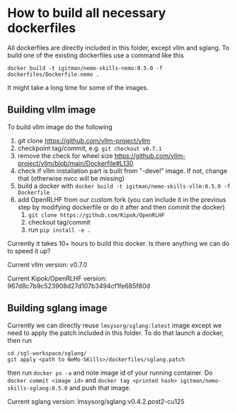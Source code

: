 # How to build all necessary dockerfiles

All dockerfiles are directly included in this folder, except vllm and sglang.
To build one of the existing dockerfiles use a command like this

```
docker build -t igitman/nemo-skills-nemo:0.5.0 -f dockerfiles/Dockerfile.nemo .
```
It might take a long time for some of the images.

## Building vllm image

To build vllm image do the following

1. git clone https://github.com/vllm-project/vllm
2. checkpoint tag/commit, e.g. `git checkout v0.7.1`
3. remove the check for wheel size https://github.com/vllm-project/vllm/blob/main/Dockerfile#L130
4. check if vllm installation part is built from "-devel" image. If not, change that (otherwise nvcc will be missing)
5. build a docker with `docker build -t igitman/nemo-skills-vllm:0.5.0 -f Dockerfile .`
6. add OpenRLHF from our custom fork (you can include it in the previous step by modifying dockerfile or do it after and then commit the docker)
   1. `git clone https://github.com/Kipok/OpenRLHF`
   2. checkout tag/commit
   3. run `pip install -e .`

Currently it takes 10+ hours to build this docker. Is there anything we can do to speed it up?

Current vllm version: v0.7.0

Current Kipok/OpenRLHF version: 967d8c7b9c523908d27d107b3494cf1fe685f80d

## Building sglang image

Currently we can directly reuse `lmsysorg/sglang:latest` image except we need to apply the patch included in this folder.
To do that launch a docker, then run

```
cd /sgl-workspace/sglang/
git apply <path to NeMo-SKills>/dockerfiles/sglang.patch
```

then run `docker ps -a` and note image id of your running container. Do `docker commit <image id>`
and `docker tag <printed hash> igitman/nemo-skills-sglang:0.5.0` and push that image.

Current sglang version: lmsysorg/sglang:v0.4.2.post2-cu125